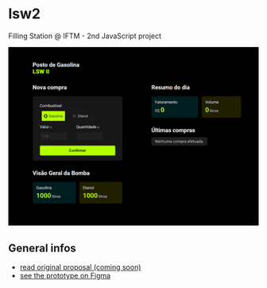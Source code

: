 # lsw2
Filling Station @ IFTM - 2nd JavaScript project

![Project interface](header.png)

## General infos
* [read original proposal (coming soon)](#general-infos)
* [see the prototype on Figma](https://www.figma.com/file/zKg0S3bWPGTMGzunwCxTRb/IFTM-Avalia%C3%A7%C3%A3o-2)
